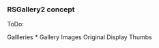 

### RSGallery2 concept

ToDo:

Gallleries 
	* Gallery
		Images 
			Original
			Display
			Thumbs



